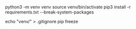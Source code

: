 python3 -m venv venv
source venv/bin/activate
pip3 install -r requirements.txt  --break-system-packages

echo "venv/" > .gitignore
pip freeze

